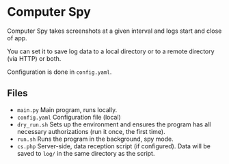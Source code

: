 # Computer Spy

Computer Spy takes screenshots at a given interval and logs start and
close of app.

You can set it to save log data to a local directory or to a remote
directory (via HTTP) or both.

Configuration is done in `config.yaml`.

## Files

- `main.py` Main program, runs locally.
- `config.yaml` Configuration file (local)
- `dry_run.sh` Sets up the environment and ensures the program has all
  necessary authorizations (run it once, the first time).
- `run.sh` Runs the program in the background, spy mode.
- `cs.php` Server-side, data reception script (if configured). Data will
  be saved to `log/` in the same directory as the script.

